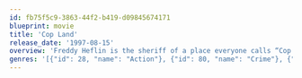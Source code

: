```yaml
---
id: fb75f5c9-3863-44f2-b419-d09845674171
blueprint: movie
title: 'Cop Land'
release_date: '1997-08-15'
overview: 'Freddy Heflin is the sheriff of a place everyone calls “Cop Land” — a small and seemingly peaceful town populated by the big city police officers he’s long admired. Yet something ugly is taking place behind the town’s peaceful facade. And when Freddy uncovers a massive, deadly conspiracy among these local residents, he is forced to take action and make a dangerous choice between protecting his idols and upholding the law.'
genres: '[{"id": 28, "name": "Action"}, {"id": 80, "name": "Crime"}, {"id": 18, "name": "Drama"}]'
---
```

